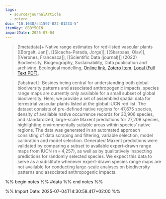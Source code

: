 ```yaml
---
tags:
  - source/journalArticle
  - zotero
doi: "10.1038/s41597-022-01233-5"
itemKey: 8BBY5DIN
importDate: 2025-07-04
---
```

>[!metadata]+
> Native range estimates for red-listed vascular plants
> [[Borgelt, Jan]], [[Sicacha-Parada, Jorge]], [[Skarpaas, Olav]], [[Verones, Francesca]], 
> [[Scientific Data (journal)]] (2022)
> Biodiversity, Biogeography, Sustainability, Data publication and archiving, Ecological modelling, 
> [Online link](https://www.nature.com/articles/s41597-022-01233-5), [Zotero Item](zotero://select/library/items/8BBY5DIN), [Local (Full Text PDF)](file://C:/Users/aburg/Documents/references/zotero/storage/C9NT6BBZ/Borgelt2022_Nativerange.pdf), 

>[!abstract]-
>Besides being central for understanding both global biodiversity patterns and associated anthropogenic impacts, species range maps are currently only available for a small subset of global biodiversity. Here, we provide a set of assembled spatial data for terrestrial vascular plants listed at the global IUCN red list. The dataset consists of pre-defined native regions for 47,675 species, density of available native occurrence records for 30,906 species, and standardized, large-scale Maxent predictions for 27,208 species, highlighting environmentally suitable areas within species’ native regions. The data was generated in an automated approach consisting of data scraping and filtering, variable selection, model calibration and model selection. Generated Maxent predictions were validated by comparing a subset to available expert-drawn range maps from IUCN (n = 4,257), as well as by qualitatively inspecting predictions for randomly selected species. We expect this data to serve as a substitute whenever expert-drawn species range maps are not available for conducting large-scale analyses on biodiversity patterns and associated anthropogenic impacts.

%% begin notes %%
#data
%% end notes %%

%% Import Date: 2025-07-04T14:30:58.417+02:00 %%
